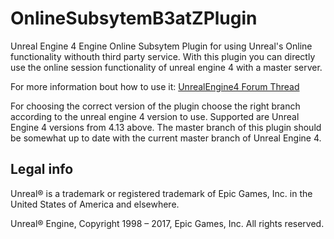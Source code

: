 # OnlineSubsytemB3atZPlugin
Unreal Engine 4 Engine Online Subsytem Plugin for using Unreal's Online functionality withouth third party service. With this plugin you can directly use the online session functionality of unreal engine 4 with a master server. 

For more information bout how to use it: [UnrealEngine4 Forum Thread](https://forums.unrealengine.com/showthread.php?96256-Making-a-Session-System-over-Internet-Modding-OSSNull-c-so-it-can-be-used-over-Internet)

For choosing the correct version of the plugin choose the right branch according to the unreal engine 4 version to use. Supported are Unreal Engine 4 versions from 4.13 above. The master branch of this plugin should be somewhat up to date with the current master branch of Unreal Engine 4.



Legal info
----------

Unreal® is a trademark or registered trademark of Epic Games, Inc. in the United States of America and elsewhere.

Unreal® Engine, Copyright 1998 – 2017, Epic Games, Inc. All rights reserved.
